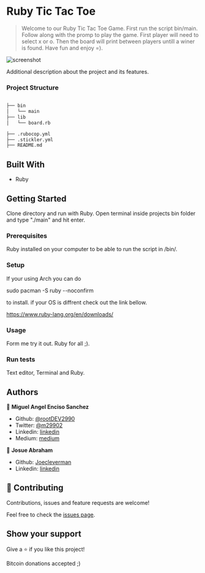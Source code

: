 # Ruby Tic Tac Toe

> Welcome to our Ruby Tic Tac Toe Game. First run the script bin/main. Follow along with the promp to play the game. First player will need to select x or o. Then the board will print between players untill a winer is found. Have fun and enjoy =).

![screenshot](./screenshot.png)

Additional description about the project and its features.

### Project Structure

```bash

├── bin
│   └── main
├── lib
│   └── board.rb

├── .rubocop.yml
├── .stickler.yml
├── README.md

```

## Built With

- Ruby

## Getting Started

Clone directory and run with Ruby. Open terminal inside projects bin folder and type "./main" and hit enter.

### Prerequisites

Ruby installed on your computer to be able to run the script in /bin/.

### Setup

If your using Arch you can do

sudo pacman -S ruby --noconfirm

to install. if your OS is diffrent check out the link bellow.

https://www.ruby-lang.org/en/downloads/

### Usage

Form me try it out. Ruby for all ;).

### Run tests

Text editor, Terminal and Ruby.

## Authors

👤 **Miguel Angel Enciso Sanchez**

- Github: [@rootDEV2990](https://github.com/rootDEV2990)
- Twitter: [@m29902](https://twitter.com/m29902)
- Linkedin: [linkedin](https://www.linkedin.com/in/miguel-enciso-6474741a1/)
- Medium: [medium](https://medium.com/@website.dev)

👤 **Josue Abraham**

- Github: [Joecleverman](https://github.com/Joecleverman)
- Linkedin: [linkedin](https://www.linkedin.com/in/cleverman1981/)

## 🤝 Contributing

Contributions, issues and feature requests are welcome!

Feel free to check the [issues page](issues/).

## Show your support

Give a ⭐️ if you like this project!

Bitcoin donations accepted ;)
